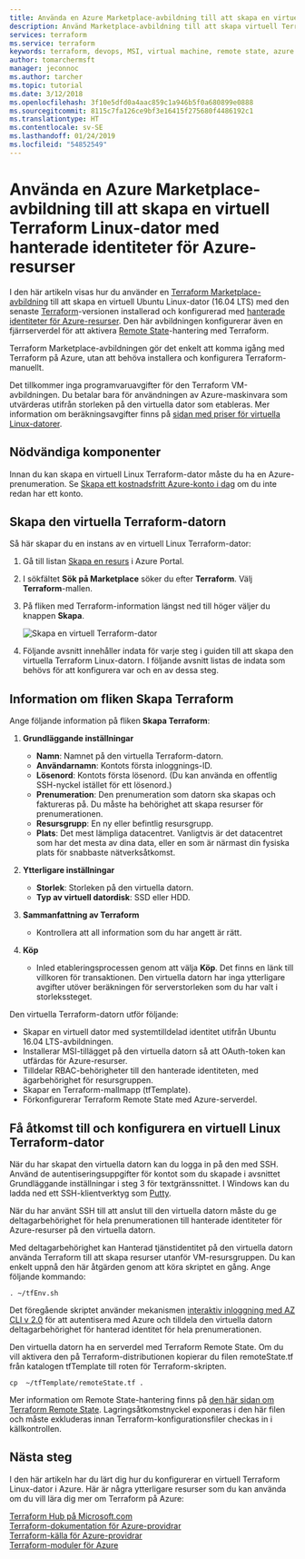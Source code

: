 ```yaml
---
title: Använda en Azure Marketplace-avbildning till att skapa en virtuell Terraform Linux-dator med hanterad identitet
description: Använd Marketplace-avbildning till att skapa virtuell Terraform Linux-dator med en hanterad identitet och Remote State-hantering för att enkelt distribuera resurser till Azure.
services: terraform
ms.service: terraform
keywords: terraform, devops, MSI, virtual machine, remote state, azure
author: tomarchermsft
manager: jeconnoc
ms.author: tarcher
ms.topic: tutorial
ms.date: 3/12/2018
ms.openlocfilehash: 3f10e5dfd0a4aac859c1a946b5f0a680899e0888
ms.sourcegitcommit: 8115c7fa126ce9bf3e16415f275680f4486192c1
ms.translationtype: HT
ms.contentlocale: sv-SE
ms.lasthandoff: 01/24/2019
ms.locfileid: "54852549"
---
```

# <a name="use-an-azure-marketplace-image-to-create-a-terraform-linux-virtual-machine-with-managed-identities-for-azure-resources"></a>Använda en Azure Marketplace-avbildning till att skapa en virtuell Terraform Linux-dator med hanterade identiteter för Azure-resurser

I den här artikeln visas hur du använder en [Terraform Marketplace-avbildning](https://azuremarketplace.microsoft.com/marketplace/apps/azure-oss.terraform?tab=Overview) till att skapa en virtuell Ubuntu Linux-dator (16.04 LTS) med den senaste [Terraform](https://www.terraform.io/intro/index.html)-versionen installerad och konfigurerad med [hanterade identiteter för Azure-resurser](https://docs.microsoft.com/azure/active-directory/managed-service-identity/overview). Den här avbildningen konfigurerar även en fjärrserverdel för att aktivera [Remote State](https://www.terraform.io/docs/state/remote.html)-hantering med Terraform. 

Terraform Marketplace-avbildningen gör det enkelt att komma igång med Terraform på Azure, utan att behöva installera och konfigurera Terraform-manuellt. 

Det tillkommer inga programvaruavgifter för den Terraform VM-avbildningen. Du betalar bara för användningen av Azure-maskinvara som utvärderas utifrån storleken på den virtuella dator som etableras. Mer information om beräkningsavgifter finns på [sidan med priser för virtuella Linux-datorer](https://azure.microsoft.com/pricing/details/virtual-machines/linux/).

## <a name="prerequisites"></a>Nödvändiga komponenter
Innan du kan skapa en virtuell Linux Terraform-dator måste du ha en Azure-prenumeration. Se [Skapa ett kostnadsfritt Azure-konto i dag](https://azure.microsoft.com/free/) om du inte redan har ett konto.  

## <a name="create-your-terraform-virtual-machine"></a>Skapa den virtuella Terraform-datorn 

Så här skapar du en instans av en virtuell Linux Terraform-dator: 

1. Gå till listan [Skapa en resurs](https://ms.portal.azure.com/#create/hub) i Azure Portal.

2. I sökfältet **Sök på Marketplace** söker du efter **Terraform**. Välj **Terraform**-mallen. 

3. På fliken med Terraform-information längst ned till höger väljer du knappen **Skapa**.

    ![Skapa en virtuell Terraform-dator](media/terraformmsi.png)

4. Följande avsnitt innehåller indata för varje steg i guiden till att skapa den virtuella Terraform Linux-datorn. I följande avsnitt listas de indata som behövs för att konfigurera var och en av dessa steg.

## <a name="details-on-the-create-terraform-tab"></a>Information om fliken Skapa Terraform

Ange följande information på fliken **Skapa Terraform**:

1. **Grundläggande inställningar**
    
   * **Namn**: Namnet på den virtuella Terraform-datorn.
   * **Användarnamn**: Kontots första inloggnings-ID.
   * **Lösenord**: Kontots första lösenord. (Du kan använda en offentlig SSH-nyckel istället för ett lösenord.)
   * **Prenumeration**: Den prenumeration som datorn ska skapas och faktureras på. Du måste ha behörighet att skapa resurser för prenumerationen.
   * **Resursgrupp**: En ny eller befintlig resursgrupp.
   * **Plats**: Det mest lämpliga datacentret. Vanligtvis är det datacentret som har det mesta av dina data, eller en som är närmast din fysiska plats för snabbaste nätverksåtkomst.

2. **Ytterligare inställningar**

   * **Storlek**: Storleken på den virtuella datorn. 
   * **Typ av virtuell datordisk**: SSD eller HDD.

3. **Sammanfattning av Terraform**

   * Kontrollera att all information som du har angett är rätt. 

4. **Köp**

   * Inled etableringsprocessen genom att välja **Köp**. Det finns en länk till villkoren för transaktionen. Den virtuella datorn har inga ytterligare avgifter utöver beräkningen för serverstorleken som du har valt i storlekssteget.

Den virtuella Terraform-datorn utför följande:

* Skapar en virtuell dator med systemtilldelad identitet utifrån Ubuntu 16.04 LTS-avbildningen.
* Installerar MSI-tillägget på den virtuella datorn så att OAuth-token kan utfärdas för Azure-resurser.
* Tilldelar RBAC-behörigheter till den hanterade identiteten, med ägarbehörighet för resursgruppen.
* Skapar en Terraform-mallmapp (tfTemplate).
* Förkonfigurerar Terraform Remote State med Azure-serverdel.

## <a name="access-and-configure-a-linux-terraform-virtual-machine"></a>Få åtkomst till och konfigurera en virtuell Linux Terraform-dator

När du har skapat den virtuella datorn kan du logga in på den med SSH. Använd de autentiseringsuppgifter för kontot som du skapade i avsnittet Grundläggande inställningar i steg 3 för textgränssnittet. I Windows kan du ladda ned ett SSH-klientverktyg som [Putty](http://www.putty.org/).

När du har använt SSH till att anslut till den virtuella datorn måste du ge deltagarbehörighet för hela prenumerationen till hanterade identiteter för Azure-resurser på den virtuella datorn. 

Med deltagarbehörighet kan Hanterad tjänstidentitet på den virtuella datorn använda Terraform till att skapa resurser utanför VM-resursgruppen. Du kan enkelt uppnå den här åtgärden genom att köra skriptet en gång. Ange följande kommando:

`. ~/tfEnv.sh`

Det föregående skriptet använder mekanismen [interaktiv inloggning med AZ CLI v 2.0](https://docs.microsoft.com/cli/azure/authenticate-azure-cli?view=azure-cli-latest) för att autentisera med Azure och tilldela den virtuella datorn deltagarbehörighet för hanterad identitet för hela prenumerationen. 

 Den virtuella datorn ha en serverdel med Terraform Remote State. Om du vill aktivera den på Terraform-distributionen kopierar du filen remoteState.tf från katalogen tfTemplate till roten för Terraform-skripten.  

 `cp  ~/tfTemplate/remoteState.tf .`

 Mer information om Remote State-hantering finns på [den här sidan om Terraform Remote State](https://www.terraform.io/docs/state/remote.html). Lagringsåtkomstnyckel exponeras i den här filen och måste exkluderas innan Terraform-konfigurationsfiler checkas in i källkontrollen.

## <a name="next-steps"></a>Nästa steg
I den här artikeln har du lärt dig hur du konfigurerar en virtuell Terraform Linux-dator i Azure. Här är några ytterligare resurser som du kan använda om du vill lära dig mer om Terraform på Azure: 

 [Terraform Hub på Microsoft.com](https://docs.microsoft.com/azure/terraform/)  
 [Terraform-dokumentation för Azure-providrar](https://aka.ms/terraform)  
 [Terraform-källa för Azure-providrar](https://aka.ms/tfgit)  
 [Terraform-moduler för Azure](https://aka.ms/tfmodules)
 

















